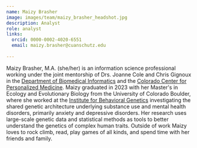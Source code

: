 ```yaml
---
name: Maizy Brasher
image: images/team/maizy_brasher_headshot.jpg
description: Analyst
role: analyst
links:
  orcid: 0000-0002-4020-6551
  email: maizy.brasher@cuanschutz.edu
  
---
```


Maizy Brasher, M.A. (she/her) is an information science professional working under the joint mentorship of Drs. Joanne Cole and Chris Gignoux in the [Department of Biomedical Informatics](https://medschool.cuanschutz.edu/dbmi) and the [Colorado Center for Personalized Medicine](https://medschool.cuanschutz.edu/ccpm). Maizy graduated in 2023 with her Master's in Ecology and Evolutionary Biology from the University of Colorado Boulder, where she worked at the [Institute for Behavioral Genetics](https://www.colorado.edu/ibg/) investigating the shared genetic architecture underlying substance use and mental health disorders, primarily anxiety and depressive disorders. Her research uses large-scale genetic data and statistical methods as tools to better understand the genetics of complex human traits. Outside of work Maizy loves to rock climb, read, play games of all kinds, and spend time with her friends and family.

